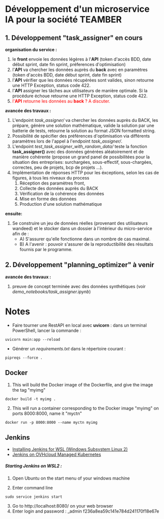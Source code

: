# Développement d'un microservice IA pour la société TEAMBER



## 1. Développement "task_assigner" en cours

__organisation du service :__

1. le __front__ envoie les données légères à l'__API__ (token d'accès BDD, date début sprint, date fin sprint, préferences d'optimisation)
2. l'__API__ va chercher les données auprès du __back__ avec en paramètres (token d'accès BDD, date début sprint, date fin sprint)
3. l'__API__ vérifier que les données récupérées sont valides, sinon retourne une HTTP Exception, status code 422.
3. l'__API__ assigner les tâches aux utilisateurs de manière optimale. Si la procédure échoue retourne une HTTP Exception, status code 422.
4. <span style="color:red"> l'__API__ retourne les données au __back__ ? A discuter.</span>

__avancée des travaux :__
1. L'endpoint *task_assigner/* va chercher les données auprès du BACK, les prépare, génère une solution mathématique, valide la solution par une batterie de tests, retourne la solution au format JSON formatted string. 
2. Possibilité de spécifier des préférences d'optimisation via différents paramètres lors de l'appel à l'endpoint *task_assigner/*.
3. L'endpoint *test_task_assigner_with_random_data/* teste la fonction __task_assigner()__ avec des données générées aléatoirement et de manière cohérente (propose un grand panel de possibilitées pour la situation des entreprises: surchargées, sous-effectif, sous-chargées, correctes, peu de projets, bcp de projets ...).
3. Implémentation de réponses HTTP pour les éxceptions, selon les cas de figures, à tous les niveaux du process 
    1. Réception des paramètres front,
    2. Collecte des données auprès du BACK
    3. Vérification de la cohérence des données
    4. Mise en forme des données
    5. Production d'une solution mathématique

__ensuite:__

1. Se construire un jeu de données réelles (provenant des utilisateurs wandeed) et le stocker dans un dossier à l'intérieur du micro-service afin de :
    - A) S'assurer qu'elle fonctionne dans un nombre de cas maximal.
    - B) A l'avenir : pouvoir s'assurer de la reproductibilité des résultats fournis par le programme.





## 2. Développement "planning_optimizer" à venir

__avancée des travaux :__
1. preuve de concept terminée avec des données synthétiques (voir *demo_notebooks/task_assigner.ipynb*)

# Notes

- Faire tourner une RestAPI en local avec __uvicorn__ : dans un terminal PowerShell, lancer la commande :
```
uvicorn main:app --reload
```
- Générer un *requirements.txt* dans le répertoire courant :
```
pipreqs --force .
```

## Docker
1. This will build the Docker image of the Dockerfile, and give the image the tag "myimg"
```
docker build -t myimg .
```    
2. This will run a container corresponding to the Docker image "myimg"  on ports 8000:8000, name it "myctn"
```
docker run -p 8000:8000 --name myctn myimg
```

## Jenkins 

- [Installing Jenkins for WSL (Windows Subsystem Linux 2)](https://dev.to/davidkou/install-jenkins-in-windows-subsystem-for-linux-wsl2-209)
- [Jenkins on OVHcloud Managed Kubernetes](https://docs.ovh.com/ie/en/kubernetes/installing-jenkins/)

##### Starting Jenkins on WSL2 :
1. Open Ubuntu on the start menu of your windows machine

2. Enter command line 
```
sudo service jenkins start
```
3. Go to http://localhost:8080/ on your web browser
4. Enter login and password : _admin f236a8ea59c141e784d241170f18e67e
